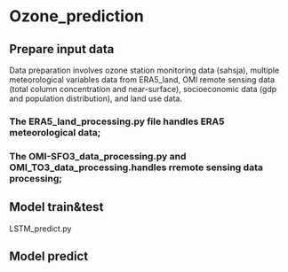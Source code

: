 # Ozone_prediction

## Prepare input data
Data preparation involves ozone station monitoring data (sahsja), multiple meteorological variables data from ERA5_land, OMI remote sensing data (total column concentration and near-surface), socioeconomic data (gdp and population distribution), and land use data.
### The ERA5_land_processing.py file handles ERA5 meteorological data;
### The OMI-SFO3_data_processing.py and OMI_TO3_data_processing.handles rremote sensing data processing;

## Model train&test

LSTM_predict.py

## Model predict








